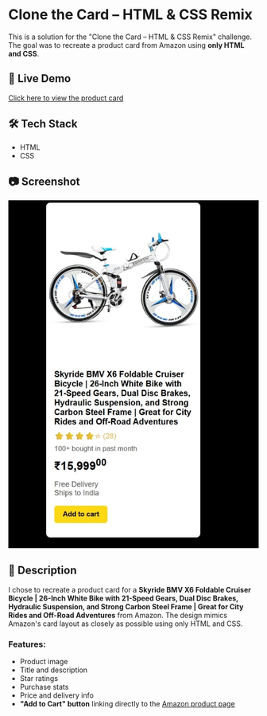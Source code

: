 # Clone the Card – HTML & CSS Remix

This is a solution for the "Clone the Card – HTML & CSS Remix" challenge. The goal was to recreate a product card from Amazon using **only HTML and CSS**.

## 🔗 Live Demo
[Click here to view the product card](https://your-live-demo-link.com)  

## 🛠️ Tech Stack
- HTML
- CSS

## 📷 Screenshot

![Product Card Screenshot](product_card.jpg)

## 📄 Description

I chose to recreate a product card for a **Skyride BMV X6 Foldable Cruiser Bicycle | 26-Inch White Bike with 21-Speed Gears, Dual Disc Brakes, Hydraulic Suspension, and Strong Carbon Steel Frame | Great for City Rides and Off-Road Adventures** from Amazon. The design mimics Amazon's card layout as closely as possible using only HTML and CSS.

### Features:
- Product image
- Title and description
- Star ratings
- Purchase stats
- Price and delivery info
- **"Add to Cart" button** linking directly to the [Amazon product page](https://www.amazon.in/Foldable-21-Speed-Hydraulic-Suspension-Adventures/dp/B0D9Y1VJ12/ref=sr_1_5?crid=3V14BB1NLBUC&dib=eyJ2IjoiMSJ9.mmwGyGuuwyiKEZOYaN5a1ieEX5tdLxAMDNU6RQn8CiWb1Jzsi29jayuI-s_fDTr5YoZemzqMnhJAy_HV89o2fKd4hhh8sHbm1CG90Q5v1I4s1KmBLQgQVkj9FC3c_lNXPdHG9f2Ko1n-ek0pb6aC5vnLSV0kq42rFl9U9FPsj1MnYFMZphM3qfviJUDNy7BOjsM1baoU5Bc2XEQfAlFebn7wE02ROFxuTIvQYl3_e90.cTcpyvOrN3jjkXU_1FpkEQ5AO0zIK56r4xiyVLS0jtI&dib_tag=se&keywords=electric%2Bcycle%2Bfor%2Bmen&qid=1750603074&sprefix=electri%2Caps%2C250&sr=8-5&th=1)

